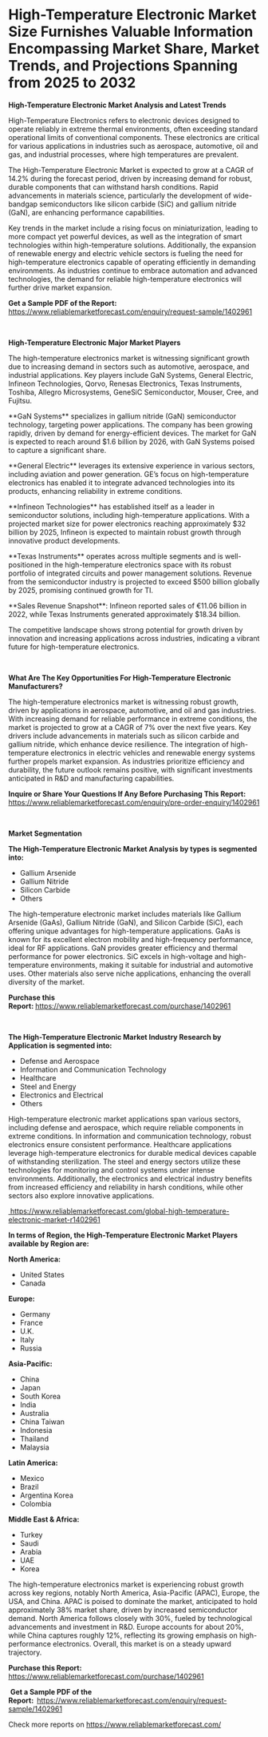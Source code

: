 <p><h1>High-Temperature Electronic Market Size Furnishes Valuable Information Encompassing Market Share, Market Trends, and Projections Spanning from 2025 to 2032</h1></p><p><strong>High-Temperature Electronic Market Analysis and Latest Trends</strong></p>
<p><p>High-Temperature Electronics refers to electronic devices designed to operate reliably in extreme thermal environments, often exceeding standard operational limits of conventional components. These electronics are critical for various applications in industries such as aerospace, automotive, oil and gas, and industrial processes, where high temperatures are prevalent. </p><p>The High-Temperature Electronic Market is expected to grow at a CAGR of 14.2% during the forecast period, driven by increasing demand for robust, durable components that can withstand harsh conditions. Rapid advancements in materials science, particularly the development of wide-bandgap semiconductors like silicon carbide (SiC) and gallium nitride (GaN), are enhancing performance capabilities. </p><p>Key trends in the market include a rising focus on miniaturization, leading to more compact yet powerful devices, as well as the integration of smart technologies within high-temperature solutions. Additionally, the expansion of renewable energy and electric vehicle sectors is fueling the need for high-temperature electronics capable of operating efficiently in demanding environments. As industries continue to embrace automation and advanced technologies, the demand for reliable high-temperature electronics will further drive market expansion. </p></p>
<p><strong>Get a Sample PDF of the Report:&nbsp;</strong> <a href="https://www.reliablemarketforecast.com/enquiry/request-sample/1402961?utm_campaign=1875&utm_medium=2&utm_source=Github&utm_content=ia&utm_term=12012025&utm_id=high-temperature-electronic">https://www.reliablemarketforecast.com/enquiry/request-sample/1402961</a></p>
<p>&nbsp;</p>
<p><strong>High-Temperature Electronic Major Market Players</strong></p>
<p><p>The high-temperature electronics market is witnessing significant growth due to increasing demand in sectors such as automotive, aerospace, and industrial applications. Key players include GaN Systems, General Electric, Infineon Technologies, Qorvo, Renesas Electronics, Texas Instruments, Toshiba, Allegro Microsystems, GeneSiC Semiconductor, Mouser, Cree, and Fujitsu.</p><p>**GaN Systems** specializes in gallium nitride (GaN) semiconductor technology, targeting power applications. The company has been growing rapidly, driven by demand for energy-efficient devices. The market for GaN is expected to reach around $1.6 billion by 2026, with GaN Systems poised to capture a significant share.</p><p>**General Electric** leverages its extensive experience in various sectors, including aviation and power generation. GE’s focus on high-temperature electronics has enabled it to integrate advanced technologies into its products, enhancing reliability in extreme conditions.</p><p>**Infineon Technologies** has established itself as a leader in semiconductor solutions, including high-temperature applications. With a projected market size for power electronics reaching approximately $32 billion by 2025, Infineon is expected to maintain robust growth through innovative product developments.</p><p>**Texas Instruments** operates across multiple segments and is well-positioned in the high-temperature electronics space with its robust portfolio of integrated circuits and power management solutions. Revenue from the semiconductor industry is projected to exceed $500 billion globally by 2025, promising continued growth for TI.</p><p>**Sales Revenue Snapshot**: Infineon reported sales of €11.06 billion in 2022, while Texas Instruments generated approximately $18.34 billion. </p><p>The competitive landscape shows strong potential for growth driven by innovation and increasing applications across industries, indicating a vibrant future for high-temperature electronics.</p></p>
<p>&nbsp;</p>
<p><strong>What Are The Key Opportunities For High-Temperature Electronic Manufacturers?</strong></p>
<p><p>The high-temperature electronics market is witnessing robust growth, driven by applications in aerospace, automotive, and oil and gas industries. With increasing demand for reliable performance in extreme conditions, the market is projected to grow at a CAGR of 7% over the next five years. Key drivers include advancements in materials such as silicon carbide and gallium nitride, which enhance device resilience. The integration of high-temperature electronics in electric vehicles and renewable energy systems further propels market expansion. As industries prioritize efficiency and durability, the future outlook remains positive, with significant investments anticipated in R&D and manufacturing capabilities.</p></p>
<p><strong>Inquire or Share Your Questions If Any Before Purchasing This Report:</strong> <a href="https://www.reliablemarketforecast.com/enquiry/pre-order-enquiry/1402961?utm_campaign=1875&utm_medium=2&utm_source=Github&utm_content=ia&utm_term=12012025&utm_id=high-temperature-electronic">https://www.reliablemarketforecast.com/enquiry/pre-order-enquiry/1402961</a></p>
<p>&nbsp;</p>
<p><strong>Market Segmentation</strong></p>
<p><strong>The High-Temperature Electronic Market Analysis by types is segmented into:</strong></p>
<p><ul><li>Gallium Arsenide</li><li>Gallium Nitride</li><li>Silicon Carbide</li><li>Others</li></ul></p>
<p><p>The high-temperature electronic market includes materials like Gallium Arsenide (GaAs), Gallium Nitride (GaN), and Silicon Carbide (SiC), each offering unique advantages for high-temperature applications. GaAs is known for its excellent electron mobility and high-frequency performance, ideal for RF applications. GaN provides greater efficiency and thermal performance for power electronics. SiC excels in high-voltage and high-temperature environments, making it suitable for industrial and automotive uses. Other materials also serve niche applications, enhancing the overall diversity of the market.</p></p>
<p><strong>Purchase this Report:&nbsp;</strong><a href="https://www.reliablemarketforecast.com/purchase/1402961?utm_campaign=1875&utm_medium=2&utm_source=Github&utm_content=ia&utm_term=12012025&utm_id=high-temperature-electronic">https://www.reliablemarketforecast.com/purchase/1402961</a></p>
<p>&nbsp;</p>
<p><strong>The High-Temperature Electronic Market Industry Research by Application is segmented into:</strong></p>
<p><ul><li>Defense and Aerospace</li><li>Information and Communication Technology</li><li>Healthcare</li><li>Steel and Energy</li><li>Electronics and Electrical</li><li>Others</li></ul></p>
<p><p>High-temperature electronic market applications span various sectors, including defense and aerospace, which require reliable components in extreme conditions. In information and communication technology, robust electronics ensure consistent performance. Healthcare applications leverage high-temperature electronics for durable medical devices capable of withstanding sterilization. The steel and energy sectors utilize these technologies for monitoring and control systems under intense environments. Additionally, the electronics and electrical industry benefits from increased efficiency and reliability in harsh conditions, while other sectors also explore innovative applications.</p></p>
<p><a href="https://www.reliablemarketforecast.com/global-high-temperature-electronic-market-r1402961?utm_campaign=1875&utm_medium=2&utm_source=Github&utm_content=ia&utm_term=12012025&utm_id=high-temperature-electronic">&nbsp;https://www.reliablemarketforecast.com/global-high-temperature-electronic-market-r1402961</a></p>
<p><strong>In terms of Region, the High-Temperature Electronic Market Players available by Region are:</strong></p>
<p>
    <p> <strong> North America: </strong>
        <ul>
            <li>United States</li>
            <li>Canada</li>
        </ul>
        </p> 
    <p> <strong> Europe: </strong>
        <ul>
            <li>Germany</li>
            <li>France</li>
            <li>U.K.</li>
            <li>Italy</li>
            <li>Russia</li>
        </ul>
        </p> 
    <p> <strong> Asia-Pacific: </strong>
        <ul>
            <li>China</li>
            <li>Japan</li>
            <li>South Korea</li>
            <li>India</li>
            <li>Australia</li>
            <li>China Taiwan</li>
            <li>Indonesia</li>
            <li>Thailand</li>
            <li>Malaysia</li>
        </ul>
        </p> 
    <p> <strong> Latin America: </strong>
        <ul>
            <li>Mexico</li>
            <li>Brazil</li>
            <li>Argentina Korea</li>
            <li>Colombia</li>
        </ul>
        </p> 
    <p> <strong> Middle East & Africa: </strong>
        <ul>
            <li>Turkey</li>
            <li>Saudi</li>
            <li>Arabia</li>
            <li>UAE</li>
            <li>Korea</li>
        </ul>
    </p>
    </p>
<p><p>The high-temperature electronics market is experiencing robust growth across key regions, notably North America, Asia-Pacific (APAC), Europe, the USA, and China. APAC is poised to dominate the market, anticipated to hold approximately 38% market share, driven by increased semiconductor demand. North America follows closely with 30%, fueled by technological advancements and investment in R&D. Europe accounts for about 20%, while China captures roughly 12%, reflecting its growing emphasis on high-performance electronics. Overall, this market is on a steady upward trajectory.</p></p>
<p><strong>Purchase this Report: </strong><a href="https://www.reliablemarketforecast.com/purchase/1402961?utm_campaign=1875&utm_medium=2&utm_source=Github&utm_content=ia&utm_term=12012025&utm_id=high-temperature-electronic">https://www.reliablemarketforecast.com/purchase/1402961</a></p>
<p>&nbsp;<strong>Get a Sample PDF of the Report:&nbsp;&nbsp;</strong><a href="https://www.reliablemarketforecast.com/enquiry/request-sample/1402961?utm_campaign=1875&utm_medium=2&utm_source=Github&utm_content=ia&utm_term=12012025&utm_id=high-temperature-electronic">https://www.reliablemarketforecast.com/enquiry/request-sample/1402961</a></p>
<p><strong></strong></p>
<p>Check more reports on <a href="https://www.reliablemarketforecast.com/?utm_campaign=1875&utm_medium=2&utm_source=Github&utm_content=ia&utm_term=12012025&utm_id=high-temperature-electronic">https://www.reliablemarketforecast.com/</a></p>